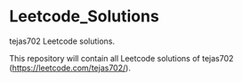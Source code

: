# Leetcode_Solutions
tejas702 Leetcode solutions.

This repository will contain all Leetcode solutions of tejas702 (https://leetcode.com/tejas702/).